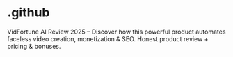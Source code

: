 # .github
VidFortune AI Review 2025 – Discover how this powerful product automates faceless video creation, monetization &amp; SEO. Honest product review + pricing &amp; bonuses.
